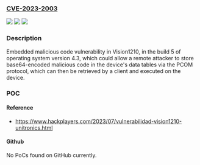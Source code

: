 ### [CVE-2023-2003](https://cve.mitre.org/cgi-bin/cvename.cgi?name=CVE-2023-2003)
![](https://img.shields.io/static/v1?label=Product&message=Vision1210&color=blue)
![](https://img.shields.io/static/v1?label=Version&message=%3D%204.3%2C%20build%205%20&color=brighgreen)
![](https://img.shields.io/static/v1?label=Vulnerability&message=CWE-506%3A%20Embedded%20Malicious%20Code&color=brighgreen)

### Description

Embedded malicious code vulnerability in Vision1210, in the build 5 of operating system version 4.3, which could allow a remote attacker to store base64-encoded malicious code in the device's data tables via the PCOM protocol, which can then be retrieved by a client and executed on the device.

### POC

#### Reference
- https://www.hackplayers.com/2023/07/vulnerabilidad-vision1210-unitronics.html

#### Github
No PoCs found on GitHub currently.

